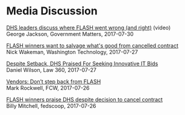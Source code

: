 # Media Discussion

[DHS leaders discuss where FLASH went wrong (and right)](http://govmatters.tv/dhs-leaders-discuss-where-flash-went-wrong-and-right/) (video)<br>
George Jackson, Government Matters, 2017-07-30

[FLASH winners want to salvage what's good from cancelled contract](https://washingtontechnology.com/blogs/editors-notebook/2017/07/flash-open-letter-to-dhs.aspx)<br>
Nick Wakeman, Washington Technology, 2017-07-27

[Despite Setback, DHS Praised For Seeking Innovative IT Bids](https://www.law360.com/articles/948758?utm_source=rss&utm_medium=rss&utm_campaign=articles_search)<br>
Daniel Wilson, Law 360, 2017-07-27

[Vendors: Don’t step back from FLASH](https://fcw.com/articles/2017/07/26/vendors-thanks-dhs-flash.aspx?admgarea=TC_Policy)<br>
Mark Rockwell, FCW, 2017-07-26

[FLASH winners praise DHS despite decision to cancel contract](https://www.fedscoop.com/flash-winners-praise-dhs-despite-decision-cancel-contract/)<br>
Billy Mitchell, fedscoop, 2017-07-26

